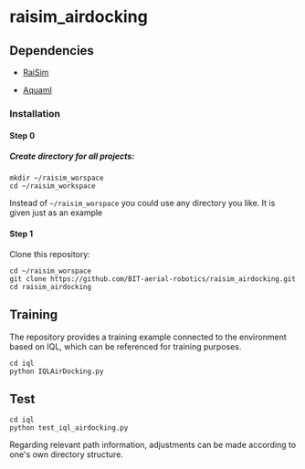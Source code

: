 # raisim_airdocking

## Dependencies
- [RaiSim](https://raisim.com/sections/Installation.html)

- [Aquaml](https://github.com/BIT-aerial-robotics/AquaML)


### Installation



#### Step 0

##### Create directory for all projects:

```
mkdir ~/raisim_worspace 
cd ~/raisim_workspace
```

Instead of `~/raisim_worspace` you could use any directory you like. It is given just as an example

#### Step 1

Clone this repository:

```
cd ~/raisim_worspace
git clone https://github.com/BIT-aerial-robotics/raisim_airdocking.git
cd raisim_airdocking
```

## Training



The repository provides a training example connected to the environment based on IQL, which can be referenced for training purposes.

```
cd iql
python IQLAirDocking.py
```

## Test



```
cd iql
python test_iql_airdocking.py
```

Regarding relevant path information, adjustments can be made according to one's own directory structure.